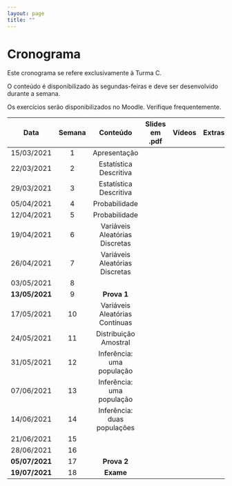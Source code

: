 ```yaml
---
layout: page
title: ""
---
```


# Cronograma

Este cronograma se refere exclusivamente à Turma C.

O conteúdo é disponibilizado às segundas-feiras e deve ser desenvolvido durante a semana.

Os exercícios serão disponibilizados no Moodle. Verifique frequentemente.


| Data          | Semana  | Conteúdo | Slides em .pdf   | Vídeos  | Extras |
|:-------------:|:-------:| :-------:| :---------------:|:-------:|:------:|
| 15/03/2021    |   1      | Apresentação              |        
| 22/03/2021    |   2     | Estatística Descritiva    | <!--[Parte1](http://me414-unicamp.github.io/aulas/slides/parte01/parte01.pdf)  [Parte2](http://me414-unicamp.github.io/aulas/slides/parte02/parte02.pdf) -->|<!-- [Parte1](https://drive.google.com/drive/folders/1YhZjqt_9QJbr81BNh7N0GREb2RxBUMOE?usp=sharing) [Parte2](https://drive.google.com/drive/folders/1YlTJt_MdPiqoV9vDIfXTxpv0KIAL1Xqk?usp=sharing) -->|<!-- [GRETL](https://drive.google.com/file/d/1WmPDVYvaCEgNIFppkJ96Rg4aut2-huIQ/view?usp=sharing) -->
| 29/03/2021    |   3     | Estatística Descritiva    |  <!--[Parte3](http://me414-unicamp.github.io/aulas/slides/parte03/parte03.pdf) [Parte4](http://me414-unicamp.github.io/aulas/slides/parte04/parte04.pdf)  --> | <!-- [Parte3](https://drive.google.com/drive/folders/1EgkZy6aTnawO5Ra6P1Y0G9hRV2CBJr91?usp=sharing)  [Parte4](https://drive.google.com/drive/folders/18Z0pLSbMEmAsFFMNC6Jnn0pGFHiLDK8F?usp=sharing)-->
| 05/04/2021    |   4     | Probabilidade             | <!--[Parte5](http://me414-unicamp.github.io/aulas/slides/parte05/parte05.pdf) [Parte6](http://me414-unicamp.github.io/aulas/slides/parte06/parte06.pdf) -->  |   <!-- [Parte5](https://drive.google.com/drive/folders/1RnD9YZq1hioXV_Fzl2OqoUpm4tjkpFFo?usp=sharing) [Parte6](https://drive.google.com/drive/folders/1-bD-G0QovYhZitYEOkupD3Ch0KOT-JSB?usp=sharing)-->
| 12/04/2021    |   5     | Probabilidade             | <!--[Parte7](http://me414-unicamp.github.io/aulas/slides/parte07/parte07.pdf) [Parte8](http://me414-unicamp.github.io/aulas/slides/parte08/parte08.pdf)  -->| <!--[Parte7](https://drive.google.com/drive/folders/1d6VobTbrRmFNKjqmMzA6rDeyewnomeaz?usp=sharing) [Parte8](https://drive.google.com/drive/folders/1IoCsLpCNMiY1H2l1aXH3vVCfMgynaFmO?usp=sharing) -->|<!-- [Summary Song #1](https://youtu.be/lm53uqt-ln0)-->
| 19/04/2021    |   6     | Variáveis Aleatórias Discretas   |  <!--[Parte9](http://me414-unicamp.github.io/aulas/slides/parte09/parte09.pdf)  -->|  <!-- [Parte9](https://drive.google.com/drive/folders/1SYM7vsO9SVx084EN73FLTfwCRe_hbRYq?usp=sharing)-->
| 26/04/2021    |   7     | Variáveis Aleatórias Discretas   | <!--[Parte10](http://me414-unicamp.github.io/aulas/slides/parte10/parte10.pdf) [Parte11](http://me414-unicamp.github.io/aulas/slides/parte11/parte11.pdf) -->| <!--[Parte10](https://drive.google.com/drive/folders/16I7ebZ0BZJEWjVfxPhdnwBjKVq1Dm5cW?usp=sharing) [Parte11](https://drive.google.com/drive/folders/1YOakSF7xbNLAkV4rEt-yVhYXKhMnhUCv?usp=sharing)--> | <!--[Summary Song #2](https://youtu.be/ZINXFoQMZVs)-->
| 03/05/2021    |   8     |    |  
| **13/05/2021**   |   9     |  **Prova 1**       |   
| 17/05/2021    |   10     | Variáveis Aleatórias Contínuas    | <!--[Parte12](http://me414-unicamp.github.io/aulas/slides/parte12/parte12.pdf) [Parte13](http://me414-unicamp.github.io/aulas/slides/parte13/parte13.pdf) -->  | <!-- [Parte12](https://drive.google.com/drive/folders/18h5jsIjMVXA3clyzNk7HDyGFQ7ToRc-N?usp=sharing) [Parte13](https://drive.google.com/drive/folders/10Dw5LoXLo81HKqbFIGP2rLszZXM4z6L_?usp=sharing)--> | <!--[Summary Song #3](https://youtu.be/Cy07eubC-jI) [Tabelas](http://me414-unicamp.github.io/about/Tabelas-impressao.pdf)-->
| 24/05/2021    |   11    | Distribuição Amostral     |  <!--[Parte14](http://me414-unicamp.github.io/aulas/slides/parte14/parte14.pdf)--> |  <!--[Parte14](https://drive.google.com/drive/folders/1r5CXL-KnQ0aIkfprFl1IsJtqs-8zh7EC?usp=sharing)  -->
| 31/05/2021    |   12    |Inferência: uma população     |  <!--[Parte15](http://me414-unicamp.github.io/aulas/slides/parte15/parte15.pdf) [Parte16](http://me414-unicamp.github.io/aulas/slides/parte16/parte16.pdf) --> |   <!--[Parte15](https://drive.google.com/drive/folders/1ScJQjeT8n0SQGT1Spq8czCQfzv5J8VQx?usp=sharing) [Parte16](https://drive.google.com/drive/folders/1Nw2gqgCRwATkeCOmvjuZddeUfndS7Mtp?usp=sharing) -->|  <!--[Summary Song #5](https://youtu.be/sOFlR4C5YVs)-->
| 07/06/2021    |   13    | Inferência: uma população    |    <!--[Parte17](http://me414-unicamp.github.io/aulas/slides/parte17/parte17.pdf) [Parte18](http://me414-unicamp.github.io/aulas/slides/parte18/parte18.pdf) -->|   <!--[Parte17](https://drive.google.com/drive/folders/1Hkoh9qvMmkQtacoB7SS57ppnIggwLw_q?usp=sharing) [Parte18](https://drive.google.com/drive/folders/16Q8rwM0JjRoDOB8GCGRUp3qu7e80Uusg?usp=sharing)--> |  <!--[Summary Song #4](https://youtu.be/HTdo6xjfFHI) [Uma Senhora Toma Chá](http://me414-unicamp.github.io/aulas/slides/parte17a-SenhoraCha/parte17a)-->
| 14/06/2021    |   14    | Inferência: duas populações     |  <!-- [Parte19](http://me414-unicamp.github.io/aulas/slides/parte19/parte19.pdf) [Parte20](http://me414-unicamp.github.io/aulas/slides/parte20/parte20.pdf)  --> | <!-- [Parte19](https://drive.google.com/drive/folders/1V78d7Z8Cd0HLwpTuVX8aOWvq19xZVHZU?usp=sharing) [Parte20](https://drive.google.com/drive/folders/1H0bmOSoZtOkWRrARRNrdd89Vj3AtPj3-?usp=sharing) --> | <!--[Teste de permutação](http://me414-unicamp.github.io/aulas/slides/parte20a/TestePermutacao.pdf) -->
| 21/06/2021    |   15    | <!-- Regressão Linear Simples e Análise de Variância -->|<!-- [Regressão](http://me414-unicamp.github.io/aulas/slides/parte23/Regressao.pdf) [ANOVA](http://me414-unicamp.github.io/aulas/slides/parte24/ANOVA.pdf) --> | <!--[Regressão](https://drive.google.com/drive/folders/13lVITuH6xA7SgZIcMlSEV4W_WLgVPBAa?usp=sharing) [ANOVA](https://drive.google.com/drive/folders/1R1-wTk_6g9SYHma6115dH1A-kIYVqElT?usp=sharing)-->| <!--[GRETL 2](https://drive.google.com/file/d/1p6fRPlJ2ydrSNTInoLGhSyyQISgBUh7W/view?usp=sharing)-->
| 28/06/2021    |   16    | <!-- Aderência, Homogeneidade e Independência -->|<!--[Aderência](https://drive.google.com/file/d/1cLBMSr92sMHiZep7AGXeGMjD1MLli76K/view?usp=sharing) [Homogeneidade e Independência](https://drive.google.com/file/d/15tNYzJEvkS-1kZVLWJTT7-yuzWu830dE/view?usp=sharing) --> | <!--[Aderência](https://drive.google.com/file/d/1a1mFWwhM-7KV5S3x94Aqfk5L05iHOtco/view?usp=sharing) [Homogeneidade e Independência](https://drive.google.com/file/d/1A6_xf8-KlhMWdLN06CW3rphQgLX6pNu_/view?usp=sharing) -->|
| **05/07/2021**  |   17     | **Prova 2**  |   
| **19/07/2021**   |   18     | **Exame**  |

